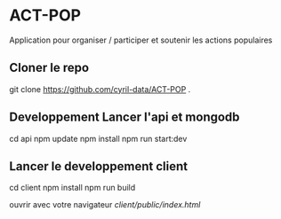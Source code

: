 # ACT-POP
Application pour organiser / participer et soutenir les actions populaires

## Cloner le repo 
git clone https://github.com/cyril-data/ACT-POP .

## Developpement Lancer l'api et mongodb
cd api
npm update
npm install 
npm run start:dev

## Lancer le developpement client
cd client
npm install
npm run build

ouvrir avec votre navigateur _client/public/index.html_
